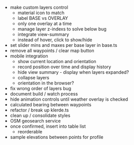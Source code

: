 - make custom layers control
    - material icon to match
    - label BASE vs OVERLAY
    - only one overlay at a time
    - manage layer z-indexs to solve below bug
    - integrate view-summary
    - instead of hover, click to show/hide
- set slider mins and maxes per base layer in base.ts
- remove all waypoints / clear map button
- mobile integration
    - show current location and orientation
    - record position over time and display history
    - hide view summary - display when layers expanded?
    - collapse layers
    - orientation in the browser?
- fix wrong order of layers bug 
- document build / watch process
- hide animation controls until weather overlay is checked 
- calculated bearing between waypoints
- refactor / break up klerde.ts
- clean up / consolidate styles
- OSM geosearch service
- once confirmed, insert into table list
    - reorderable
- sample elevations between points for profile


